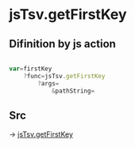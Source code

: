 # jsTsv.getFirstKey

## Difinition by js action

```js.js

var=firstKey
	?func=jsTsv.getFirstKey
		?args=
			&pathString=
```

## Src

-> [jsTsv.getFirstKey](https://github.com/puutaro/CommandClick/blob/master/app/src/main/java/com/puutaro/commandclick/fragment_lib/terminal_fragment/js_interface/tsv/JsTsv.kt#L24)


